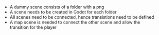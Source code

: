 - A dummy scene consists of a folder with a png
- A scene needs to be created in Godot for each folder
- All scenes need to be connected, hence transistions need to be defined
- A map scene is needed to connect the other scene and allow the transition for the player